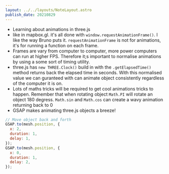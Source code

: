 ```yaml
---
layout: ../../layouts/NoteLayout.astro
publish_date: 20210829
---
```


- Learning about animations in three.js
- like in mapbox.gl. it's all done with `window.requestAnimationFrame()`. I like the way Bruno puts it. `requestAnimationFrame` is not for animations, it's for running a function on each frame.
- Frames are vary from computer to computer, more power computers can run at higher FPS. Therefore it;s important to normalise animations by using a some sort of timing utility.
- three.js has `new THREE.Clock()` build in with the `.getElapsedTime()` method returns back the elapsed time in seconds. With this normalised value we can guranteed with can animate object consistently regardless of the computer it is on.
- Lots of maths tricks will be required to get cool animations tricks to happen. Remember that when rotating object `Math.PI` will rotate an object 180 degress. `Math.sin` and `Math.cos` can create a wavy animation returning back to 0
- GSAP makes animating three.js objects a breeze!

```js
// Move object back and forth
GSAP.to(mesh.position, {
  x: 2,
  duration: 1,
  delay: 1,
});
GSAP.to(mesh.position, {
  x: 0,
  duration: 1,
  delay: 2,
});
```
